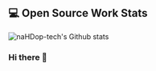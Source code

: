 ## 💻 Open Source Work Stats


![naHDop-tech's Github stats](https://github-readme-stats.vercel.app/api?username=naHDop-tech&show_icons=true)

### Hi there 👋
<!--
**naHDop-tech/naHDop-tech** is a ✨ _special_ ✨ repository because its `README.md` (this file) appears on your GitHub profile.

